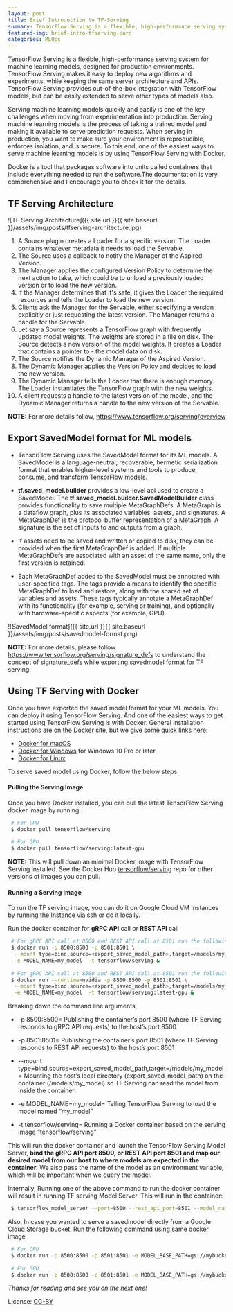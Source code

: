 ```yaml
---
layout: post
title: Brief Introduction to TF-Serving
summary: TensorFlow Serving is a flexible, high-performance serving system for machine learning models, designed for production environments.
featured-img: brief-intro-tfserving-card
categories: MLOps
---
```


[TensorFlow Serving](https://www.tensorflow.org/serving/) is a flexible, high-performance serving system for machine learning models, designed for production environments. TensorFlow Serving makes it easy to deploy new algorithms and experiments, while keeping the same server architecture and APIs. TensorFlow Serving provides out-of-the-box integration with TensorFlow models, but can be easily extended to serve other types of models also.

Serving machine learning models quickly and easily is one of the key challenges when moving from experimentation into production. Serving machine learning models is the process of taking a trained model and making it available to serve prediction requests. When serving in production, you want to make sure your environment is reproducible, enforces isolation, and is secure. To this end, one of the easiest ways to serve machine learning models is by using TensorFlow Serving with Docker. 

Docker is a tool that packages software into units called containers that include everything needed to run the software.The documentation is very comprehensive and I encourage you to check it for the details.

## TF Serving Architecture

![TF Serving Architecture]({{ site.url }}{{ site.baseurl }}/assets/img/posts/tfserving-architecture.jpg)

1. A Source plugin creates a Loader for a specific version. The Loader contains whatever metadata it needs to load the Servable.
2. The Source uses a callback to notify the Manager of the Aspired Version.
3. The Manager applies the configured Version Policy to determine the next action to take, which could be to unload a previously loaded version or to load the new version.
4. If the Manager determines that it's safe, it gives the Loader the required resources and tells the Loader to load the new version.
5. Clients ask the Manager for the Servable, either specifying a version explicitly or just requesting the latest version. The Manager returns a handle for the Servable.
6. Let say a Source represents a TensorFlow graph with frequently updated model weights. The weights are stored in a file on disk. The Source detects a new version of the model weights. It creates a Loader that contains a pointer to - the model data on disk.
7. The Source notifies the Dynamic Manager of the Aspired Version.
8. The Dynamic Manager applies the Version Policy and decides to load the new version.
9. The Dynamic Manager tells the Loader that there is enough memory. The Loader instantiates the TensorFlow graph with the new weights.
10. A client requests a handle to the latest version of the model, and the Dynamic Manager returns a handle to the new version of the Servable.

**NOTE:** For more details follow, <https://www.tensorflow.org/serving/overview>

## Export SavedModel format for ML models

- TensorFlow Serving uses the SavedModel format for its ML models. A SavedModel is a language-neutral, recoverable, hermetic serialization format that enables higher-level systems and tools to produce, consume, and transform TensorFlow models.

- **tf.saved_model.builder** provides a low-level api used to create a SavedModel. The **tf.saved_model.builder.SavedModelBuilder** class provides functionality to save multiple MetaGraphDefs. A MetaGraph is a dataflow graph, plus its associated variables, assets, and signatures. A MetaGraphDef is the protocol buffer representation of a MetaGraph. A signature is the set of inputs to and outputs from a graph.

- If assets need to be saved and written or copied to disk, they can be provided when the first MetaGraphDef is added. If multiple MetaGraphDefs are associated with an asset of the same name, only the first version is retained.

- Each MetaGraphDef added to the SavedModel must be annotated with user-specified tags. The tags provide a means to identify the specific MetaGraphDef to load and restore, along with the shared set of variables and assets. These tags typically annotate a MetaGraphDef with its functionality (for example, serving or training), and optionally with hardware-specific aspects (for example, GPU).

![SavedModel format]({{ site.url }}{{ site.baseurl }}/assets/img/posts/savedmodel-format.png)

**NOTE:** For more details, please follow <https://www.tensorflow.org/serving/signature_defs> to understand the concept of signature_defs while exporting savedmodel format for TF serving.

## Using TF Serving with Docker

Once you have exported the saved model format for your ML models. You can deploy it using TensorFlow Serving. And one of the easiest ways to get started using TensorFlow Serving is with Docker. General installation instructions are on the Docker site, but we give some quick links here:

- [Docker for macOS](https://docs.docker.com/docker-for-mac/install/)
- [Docker for Windows](https://docs.docker.com/docker-for-windows/install/) for Windows 10 Pro or later
- [Docker for Linux](https://docs.docker.com/engine/install/ubuntu/)

To serve saved model using Docker, follow the below steps:

#### Pulling the Serving Image

Once you have Docker installed, you can pull the latest TensorFlow Serving docker image by running:

```bash
 # For CPU
 $ docker pull tensorflow/serving
 
 # For GPU
 $ docker pull tensorflow/serving:latest-gpu 
```

**NOTE:** This will pull down an minimal Docker image with TensorFlow Serving installed. See the Docker Hub [tensorflow/serving](http://hub.docker.com/r/tensorflow/serving/tags/) repo for other versions of images you can pull.

#### Running a Serving Image

To run the TF serving image, you can do it on  Google Cloud VM Instances  by running the Instance via ssh or do it locally.

Run the docker container for **gRPC API** call or **REST API** call

```bash
 # For gRPC API call at 8500 and REST API call at 8501 run the following (on CPU)
 $ docker run -p 8500:8500 -p 8501:8501 \
  --mount type=bind,source=<export_saved_model_path>,target=/models/my_model \
  -e MODEL_NAME=my_model  -t tensorflow/serving &
 
 # For gRPC API call at 8500 and REST API call at 8501 run the following (on GPU)
 $ docker run --runtime=nvidia -p 8500:8500 -p 8501:8501 \
  --mount type=bind,source=<export_saved_model_path>,target=/models/my_model \
  -e MODEL_NAME=my_model  -t tensorflow/serving:latest-gpu &
```

Breaking down the command line arguments,
- -p 8500:8500= Publishing the container’s port 8500 (where TF Serving responds to gRPC API requests) to the host’s port 8500 

- -p 8501:8501= Publishing the container’s port 8501 (where TF Serving responds to REST API requests) to the host’s port 8501

- --mount type=bind,source=export_saved_model_path,target=/models/my_model= Mounting the host’s local directory (export_saved_model_path) on the container (/models/my_model) so TF Serving can read the model from inside the container.

- -e MODEL_NAME=my_model= Telling TensorFlow Serving to load the model named “my_model”

- -t tensorflow/serving= Running a Docker container based on the serving image “tensorflow/serving”

This will run the docker container and launch the TensorFlow Serving Model Server, **bind the gRPC API port 8500, or REST API port 8501 and map our desired model from our host to where models are expected in the container.** We also pass the name of the model as an environment variable, which will be important when we query the model.


Internally, Running one of the above command to run the docker container will result in running TF serving Model Server. This will run in the container:

```bash
 $ tensorflow_model_server --port=8500 --rest_api_port=8501 --model_name=my_model --model_base_path=/models/my_model
```

Also, In case you wanted to serve a savedmodel directly from a Google Cloud Storage bucket. Run the following command using same docker image

```bash
 # For CPU
 $ docker run -p 8500:8500 -p 8501:8501 -e MODEL_BASE_PATH=gs://mybucket/savedmodel -e MODEL_NAME=my_model -t tensorflow/serving &
 
 # For GPU
 $ docker run -p 8500:8500 -p 8501:8501 -e MODEL_BASE_PATH=gs://mybucket/savedmodel -e MODEL_NAME=my_model -t tensorflow/serving:latest-gpu &
```

*Thanks for reading and see you on the next one!*

License: [CC-BY](https://creativecommons.org/licenses/by/3.0/)